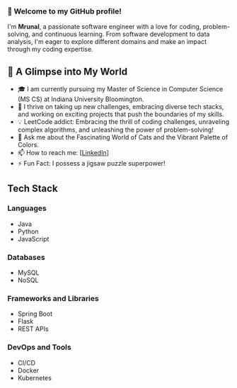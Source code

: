 ### 👋 Welcome to my GitHub profile!

I'm **Mrunal**, a passionate software engineer with a love for coding, problem-solving, and continuous learning.
From software development to data analysis, I'm eager to explore different domains and make an impact through my coding expertise.

## 🌟 A Glimpse into My World

- 🎓 I am currently pursuing my Master of Science in Computer Science (MS CS) at Indiana University Bloomington.
- 🚀 I thrive on taking up new challenges, embracing diverse tech stacks, and working on exciting projects that push the boundaries of my skills.
- 💡 LeetCode addict: Embracing the thrill of coding challenges, unraveling complex algorithms, and unleashing the power of problem-solving!
- 💬 Ask me about the Fascinating World of Cats and the Vibrant Palette of Colors.
- 📫 How to reach me: [[LinkedIn](www.linkedin.com/in/mrunal11/)]
- ⚡ Fun Fact: I possess a jigsaw puzzle superpower!
## Tech Stack

### Languages
- Java
- Python
- JavaScript

### Databases
- MySQL
- NoSQL

### Frameworks and Libraries
- Spring Boot
- Flask
- REST APIs

### DevOps and Tools
- CI/CD
- Docker
- Kubernetes

